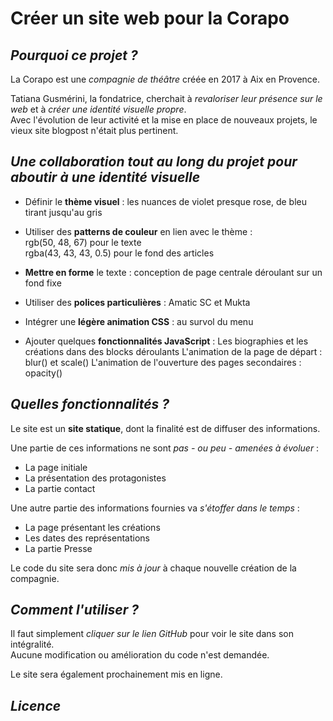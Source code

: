   # Créer un site web pour la Corapo
  
  ## *Pourquoi ce projet ?*
  La Corapo est une *compagnie de théâtre* créée en 2017 à Aix en Provence.  
  
  Tatiana Gusmérini, la fondatrice, cherchait à *revaloriser leur présence sur le web* et à *créer une identité visuelle propre*.  
  Avec l'évolution de leur activité et la mise en place de nouveaux projets, le vieux site blogpost n'était plus pertinent.  
  
  
  ## *Une collaboration tout au long du projet pour aboutir à une identité visuelle*
  
  + Définir le **thème visuel** : les nuances de violet presque rose, de bleu tirant jusqu'au gris  
 
  + Utiliser des **patterns de couleur** en lien avec le thème :  
  rgb(50, 48, 67) pour le texte  
  rgba(43, 43, 43, 0.5) pour le fond des articles  
  
  + **Mettre en forme** le texte : conception de page centrale déroulant sur un fond fixe  
  
  + Utiliser des **polices particulières** : Amatic SC et Mukta
  
  + Intégrer une **légère animation CSS** : au survol du menu
  
  + Ajouter quelques **fonctionnalités JavaScript** : 
    Les biographies et les créations dans des blocks déroulants
    L'animation de la page de départ : blur() et scale()
    L'animation de l'ouverture des pages secondaires : opacity()
  
  
  ## *Quelles fonctionnalités ?*
  
  Le site est un **site statique**, dont la finalité est de diffuser des informations.  
  
  Une partie de ces informations ne sont *pas - ou peu - amenées à évoluer* :
  + La page initiale
  + La présentation des protagonistes
  + La partie contact
  
  Une autre partie des informations fournies va *s'étoffer dans le temps* :
  + La page présentant les créations
  + Les dates des représentations
  + La partie Presse
  
  Le code du site sera donc *mis à jour* à chaque nouvelle création de la compagnie.
  
  
  ## *Comment l'utiliser ?*
  
  Il faut simplement *cliquer sur le lien GitHub* pour voir le site dans son intégralité.  
  Aucune modification ou amélioration du code n'est demandée.
  
  Le site sera également prochainement mis en ligne.
  
  
  ## *Licence*
